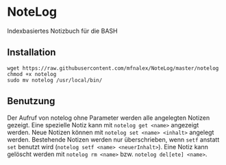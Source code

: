 # NoteLog
Indexbasiertes Notizbuch für die BASH

## Installation
```
wget https://raw.githubusercontent.com/mfnalex/NoteLog/master/notelog
chmod +x notelog
sudo mv notelog /usr/local/bin/
```

## Benutzung
Der Aufruf von notelog ohne Parameter werden alle angelegten Notizen gezeigt. Eine spezielle Notiz kann mit ```notelog get <name>``` angezeigt werden. Neue Notizen können mit ```notelog set <name> <inhalt>``` angelegt werden. Bestehende Notizen werden nur überschrieben, wenn ```setf``` anstatt ```set``` benutzt wird (```notelog setf <name> <neuerInhalt>```). Eine Notiz kann gelöscht werden mit ```notelog rm <name>``` bzw. ```notelog del[ete] <name>```.
